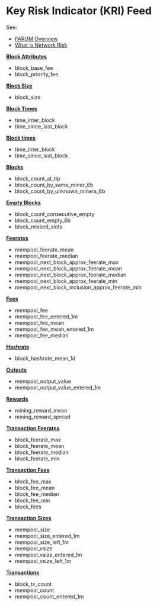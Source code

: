 # Key Risk Indicator (KRI) Feed

See: 
* [FARUM Overview](../../farum-overview/README.md)
* [What is Network Risk](../../farum-overview/what-is-network-risk.md)


[**Block Attributes**](block-attributes.md)

* block\_base\_fee
* block\_priority\_fee

[**Block Size**](block-sizes.md)

* block\_size

[**Block Times**](block-times.md)

* time\_inter\_block
* time\_since\_last\_block

[**Block times**](block-times.md)

* time\_inter\_block
* time\_since\_last\_block

[**Blocks**](blocks.md)

* block\_count\_at\_tip
* block\_count\_by\_same\_miner\_6b
* block\_count\_by\_unknown\_miners\_6b

[**Empty Blocks**](empty-blocks.md)

* block\_count\_consecutive\_empty
* block\_count\_empty\_6b
* block\_missed\_slots

[**Feerates**](feerates.md)

* mempool\_feerate\_mean
* mempool\_feerate\_median
* mempool\_next\_block\_approx\_feerate\_max
* mempool\_next\_block\_approx\_feerate\_mean
* mempool\_next\_block\_approx\_feerate\_median
* mempool\_next\_block\_approx\_feerate\_min
* mempool\_next\_block\_inclusion\_approx\_feerate\_min

[**Fees**](fees.md)

* mempool\_fee
* mempool\_fee\_entered\_1m
* mempool\_fee\_mean
* mempool\_fee\_mean\_entered\_1m
* mempool\_fee\_median

[**Hashrate**](hashrate.md)

* block\_hashrate\_mean\_1d

[**Outputs**](outputs.md)

* mempool\_output\_value
* mempool\_output\_value\_entered\_1m

[**Rewards**](rewards.md)

* mining\_reward\_mean
* mining\_reward\_spread

[**Transaction Feerates**](transaction-feerates.md)

* block\_feerate\_max
* block\_feerate\_mean
* block\_feerate\_median
* block\_feerate\_min

[**Transaction Fees**](transaction-fees.md)

* block\_fee\_max
* block\_fee\_mean
* block\_fee\_median
* block\_fee\_min
* block\_fees

[**Transaction Sizes**](transaction-sizes.md)

* mempool\_size
* mempool\_size\_entered\_1m
* mempool\_size\_left\_1m
* mempool\_vsize
* mempool\_vsize\_entered\_1m
* mempool\_vsize\_left\_1m

[**Transactions**](transactions.md)

* block\_tx\_count
* mempool\_count
* mempool\_count\_entered\_1m
